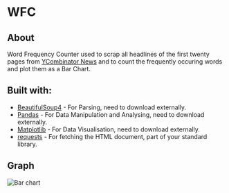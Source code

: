 # WFC
## About ##
Word Frequency Counter used to scrap all headlines of the first twenty pages from [YCombinator News](https://news.ycombinator.com/) and to count the frequently occuring words and plot them as a Bar Chart.

## Built with: ##

 * [BeautifulSoup4](https://pypi.python.org/pypi/beautifulsoup4) - For Parsing, need to download externally.
 * [Pandas](http://pandas.pydata.org/) - For Data Manipulation and Analysing, need to download externally.
 * [Matplotlib](https://matplotlib.org/) - For Data Visualisation, need to download externally.
 * [requests](http://docs.python-requests.org/en/master/) - For fetching the HTML document, part of your standard library.

## Graph ##

![Bar chart](/../master/Images-over-time/new-data.png?raw=true "WFC")
